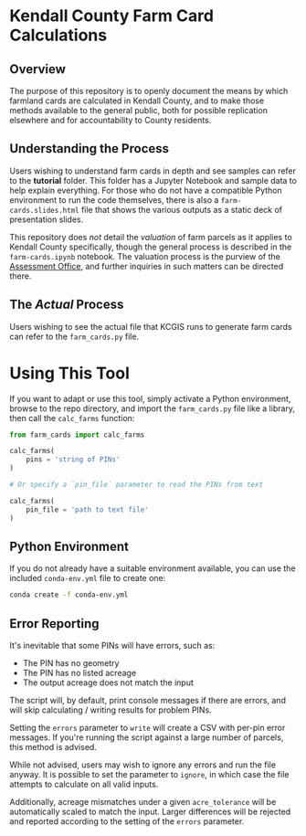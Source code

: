 # Kendall County Farm Card Calculations

## Overview
The purpose of this repository is to openly document the means by which farmland cards are calculated in Kendall County, and to make those methods available to the general public, both for possible replication elsewhere and for accountability to County residents.

## Understanding the Process

Users wishing to understand farm cards in depth and see samples can refer to the **tutorial** folder. This folder has a Jupyter Notebook and sample data to help explain everything. For those who do not have a compatible Python environment to run the code themselves, there is also a `farm-cards.slides.html` file that shows the various outputs as a static deck of presentation slides.

This repository does *not* detail the *valuation* of farm parcels as it applies to Kendall County specifically, though the general process is described in the `farm-cards.ipynb` notebook. The valuation process is the purview of the [Assessment Office](https://kendallcountyil.gov/offices/assessments), and further inquiries in such matters can be directed there.

## The *Actual* Process

Users wishing to see the actual file that KCGIS runs to generate farm cards can refer to the `farm_cards.py` file.

# Using This Tool

If you want to adapt or use this tool, simply activate a Python environment, browse to the repo directory, and import the `farm_cards.py` file like a library, then call the `calc_farms` function:

```python
from farm_cards import calc_farms

calc_farms(
    pins = 'string of PINs'
)

# Or specify a `pin_file` parameter to read the PINs from text

calc_farms(
    pin_file = 'path to text file'
)
```

## Python Environment

If you do not already have a suitable environment available, you can use the included `conda-env.yml` file to create one:

```sh
conda create -f conda-env.yml
```

## Error Reporting

It's inevitable that some PINs will have errors, such as:
- The PIN has no geometry
- The PIN has no listed acreage
- The output acreage does not match the input

The script will, by default, print console messages if there are errors, and will skip calculating / writing results for problem PINs.

Setting the `errors` parameter to `write` will create a CSV with per-pin error messages. If you're running the script against a large number of parcels, this method is advised.

While not advised, users may wish to ignore any errors and run the file anyway. It is possible to set the parameter to `ignore`, in which case the file attempts to calculate on all valid inputs.

Additionally, acreage mismatches under a given `acre_tolerance` will be automatically scaled to match the input. Larger differences will be rejected and reported according to the setting of the `errors` parameter.
